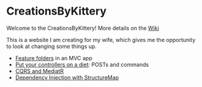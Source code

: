 # CreationsByKittery

Welcome to the CreationsByKittery!  More details on the [Wiki](https://github.com/KeithBarrows/CreationsByKittery/wiki)

This is a website I am creating for my wife, which gives me the opportunity to look at changing some things up.  
* [Feature folders](http://timgthomas.com/2013/10/feature-folders-in-asp-net-mvc/) in an MVC app
* [Put your controllers on a diet](https://lostechies.com/jimmybogard/2013/12/19/put-your-controllers-on-a-diet-posts-and-commands/): POSTs and commands
* [CQRS and MediatR](https://lostechies.com/jimmybogard/2015/05/05/cqrs-with-mediatr-and-automapper/)
* [Dependency Injection with StructureMap](https://lostechies.com/jimmybogard/2010/04/27/dependency-injection-in-asp-net-mvc-controllers/)
